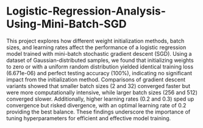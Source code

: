 # Logistic-Regression-Analysis-Using-Mini-Batch-SGD
This project explores how different weight initialization methods, batch sizes, and learning rates affect the performance of a logistic regression model trained with mini-batch stochastic gradient descent (SGD). Using a dataset of Gaussian-distributed samples, we found that initializing weights to zero or with a uniform random distribution yielded identical training loss (6.671e-06) and perfect testing accuracy (100%), indicating no significant impact from the initialization method. Comparisons of gradient descent variants showed that smaller batch sizes (2 and 32) converged faster but were more computationally intensive, while larger batch sizes (256 and 512) converged slower. Additionally, higher learning rates (0.2 and 0.3) sped up convergence but risked divergence, with an optimal learning rate of 0.2 providing the best balance. These findings underscore the importance of tuning hyperparameters for efficient and effective model training.
